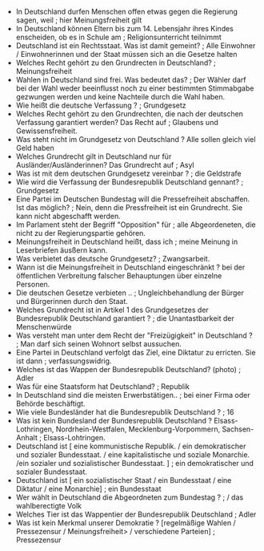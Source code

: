 * In Deutschland durfen Menschen offen etwas gegen die Regierung sagen, weil ; hier Meinungsfreiheit gilt
* In Deutschland können Eltern bis zum 14. Lebensjahr ihres Kindes enscheiden, ob es in Schule am ; Religionsunterricht teilnimmt
* Deutschland ist ein Rechtsstaat. Was ist damit gemeint? ; Alle Einwohner / Einwohnerinnen und der Staat müssen sich an die Gesetze halten
* Welches Recht gehört zu den Grundrecten in Deutschland? ; Meinungsfreiheit
* Wahlen in Deutschland sind frei. Was bedeutet das? ; Der Wähler darf bei der Wahl weder beeinflusst noch zu einer bestimmten Stimmabgabe gezwungen werden und keine Nachteile durch die Wahl haben.
* Wie heißt die deutsche Verfassung ? ; Grundgesetz
* Welches Recht gehört zu den Grundrechten, die nach der deutschen Verfassung garantiert werden? Das Recht auf ; Glaubens und Gewissensfreiheit.
* Was steht nicht im Grundgesetz von Deutschland ?  Alle sollen gleich viel Geld haben
* Welches Grundrecht gilt in Deutschland nur für Ausländer/Ausländerinnen? Das Grundrecht auf ; Asyl
* Was ist mit dem deutschen Grundgesetz vereinbar ? ; die Geldstrafe
* Wie wird die Verfassung der Bundesrepublik Deutschland gennant? ; Grundgesetz
* Eine Partei im Deutschen Bundestag will die Pressefreiheit abschaffen. Ist das möglich? ; Nein, denn die Pressfreiheit ist ein Grundrecht. Sie kann nicht abgeschafft werden. 
* Im Parlament steht der Begriff "Opposition" für ; alle Abgeordeneten, die nicht zu der Regierungspartie gehören.
* Meinungsfreiheit in Deutschland heißt, dass ich ; meine Meinung in Leserbriefen äusßern kann.
* Was verbietet das deutsche Grundgesetz? ; Zwangsarbeit.
* Wann ist die Meinungsfreiheit in Deutschland eingeschränkt ? bei der öffentlichen Verbreitung falscher Behauptungen über einzelne Personen. 
* Die deutschen Gesetze verbieten .. ; Ungleichbehandlung der Bürger und Bürgerinnen durch den Staat. 
* Welches Grundrecht ist in Artikel 1 des Grundgesetzes der Bundesrepublik Deutschland garantiert ? ; die Unantastbarkeit der Menschenwürde
* Was versteht man unter dem Recht der "Freizügigkeit" in Deutschland ? ; Man darf sich seinen Wohnort selbst aussuchen. 
* Eine Partei in Deutschland verfolgt das Ziel, eine Diktatur zu erricten. Sie ist dann ; verfassungswidrig.
* Welches ist das Wappen der Bundesrepublik Deutschland? (photo) ; Adler
* Was für eine Staatsform hat Deutschland? ; Republik
* In Deutschland sind die meisten Erwerbstätigen.. ; bei einer Firma oder Behörde beschäftigt.
* Wie viele Bundesländer hat die Bundesrepublik Deutschland ? ; 16
* Was ist kein Bundesland der Bundesrepublik Deutschland ? 	Elsass-Lothringen, Nordrhein-Westfalen, Mecklenburg-Vorpommern, Sachsen-Anhalt ; Elsass-Lohtringen. 
* Deutschland ist [ eine kommunistische Republik. / ein demokratischer und sozialer Bundesstaat. / eine kapitalistische und soziale Monarchie. /ein sozialer und sozialistischer Bundesstaat. ] ; ein demokratischer und sozialer Bundesstaat.
* Deutschland ist [ ein sozialistischer Staat / ein Bundesstaat / eine Diktatur / eine Monarchie] ; ein Bundesstaat
* Wer wählt in Deutschland die Abgeordneten zum Bundestag ? ; / das wahlberectigte Volk
* Welches Tier ist das Wappentier der Bundesrepublik Deutschland ; Adler
* Was ist kein Merkmal unserer Demokratie ? [regelmäßige Wahlen / Pressezensur / Meinungsfreiheit> / verschiedene Parteien] ; Pressezensur
